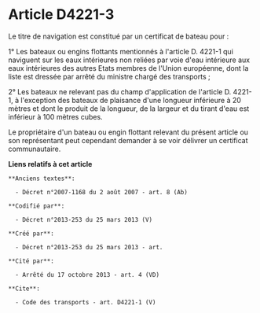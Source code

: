 # Article D4221-3

Le titre de navigation est constitué par un certificat de bateau pour : 

1° Les bateaux ou engins flottants mentionnés à l'article D. 4221-1 qui naviguent sur les eaux intérieures non reliées par
voie d'eau intérieure aux eaux intérieures des autres Etats membres de l'Union européenne, dont la liste est dressée par
arrêté du ministre chargé des transports ; 

2° Les bateaux ne relevant pas du champ d'application de l'article D. 4221-1, à l'exception des bateaux de plaisance d'une
longueur inférieure à 20 mètres et dont le produit de la longueur, de la largeur et du tirant d'eau est inférieur à 100
mètres cubes. 

Le propriétaire d'un bateau ou engin flottant relevant du présent article ou son représentant peut cependant demander à se
voir délivrer un certificat communautaire.

**Liens relatifs à cet article**

	**Anciens textes**:

	  - Décret n°2007-1168 du 2 août 2007 - art. 8 (Ab)

	**Codifié par**:

	  - Décret n°2013-253 du 25 mars 2013 (V)

	**Créé par**:

	  - Décret n°2013-253 du 25 mars 2013 - art.

	**Cité par**:

	  - Arrêté du 17 octobre 2013 - art. 4 (VD)

	**Cite**:

	  - Code des transports - art. D4221-1 (V)
